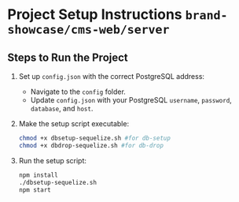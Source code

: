 # Project Setup Instructions `brand-showcase/cms-web/server`

## Steps to Run the Project

1. Set up `config.json` with the correct PostgreSQL address:
   - Navigate to the `config` folder.
   - Update `config.json` with your PostgreSQL `username`, `password`, `database`, and `host`.

2. Make the setup script executable:
   ```bash
   chmod +x dbsetup-sequelize.sh #for db-setup
   chmod +x dbdrop-sequelize.sh #for db-drop
3. Run the setup script:
   ```bash
   npm install
   ./dbsetup-sequelize.sh
   npm start